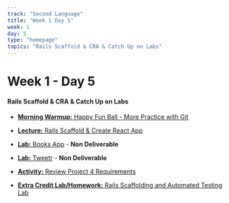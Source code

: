 ```yaml
---
track: "Second Language"
title: "Week 1 Day 5"
week: 1
day: 5
type: "homepage"
topics: "Rails Scaffold & CRA & Catch Up on Labs"
---
```



# Week 1 - Day 5

#### Rails Scaffold & CRA & Catch Up on Labs

- [**Morning Warmup:** Happy Fun Ball - More Practice with Git](/second-language/week-1/day-5/lecture-materials/happy-fun-ball/)

- [**Lecture:** Rails Scaffold & Create React App](/second-language/week-1/day-5/lecture-materials/rails-scaffold-api-cra)

- [**Lab:** Books App](/second-language/week-1/day-4/labs/books-app) - **Non Deliverable**
- [**Lab:** Tweetr](/second-language/week-1/day-4/labs/tweetr) - **Non Deliverable**

- [**Activity:** Review Project 4 Requirements](/unit-projects/unit-four-project-requirements)

- [**Extra Credit Lab/Homework:** Rails Scaffolding and Automated Testing Lab](/second-language/week-1/day-5/labs/rails-scaffold-testing)
